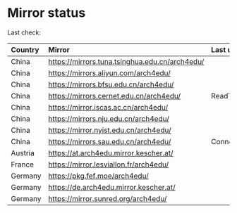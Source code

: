 <script src="./time.js"></script>
# Mirror status
Last check: <script type="text/javascript">localize(1748171903.0348942);</script>

|Country|Mirror|Last update|
|:------|:-----|:----------|
|China|https://mirrors.tuna.tsinghua.edu.cn/arch4edu/|<script type="text/javascript">localize(1748112129);</script>|
|China|https://mirrors.aliyun.com/arch4edu/|<script type="text/javascript">localize(1748112129);</script>|
|China|https://mirrors.bfsu.edu.cn/arch4edu/|<script type="text/javascript">localize(1748112129);</script>|
|China|https://mirrors.cernet.edu.cn/arch4edu/|ReadTimeout|
|China|https://mirror.iscas.ac.cn/arch4edu/|<script type="text/javascript">localize(1748112129);</script>|
|China|https://mirrors.nju.edu.cn/arch4edu/|<script type="text/javascript">localize(1748069055);</script>|
|China|https://mirror.nyist.edu.cn/arch4edu/|<script type="text/javascript">localize(1748112129);</script>|
|China|https://mirrors.sau.edu.cn/arch4edu/|ConnectionError|
|Austria|https://at.arch4edu.mirror.kescher.at/|<script type="text/javascript">localize(1748112129);</script>|
|France|https://mirror.lesviallon.fr/arch4edu/|<script type="text/javascript">localize(1748155378);</script>|
|Germany|https://pkg.fef.moe/arch4edu/|<script type="text/javascript">localize(1748112129);</script>|
|Germany|https://de.arch4edu.mirror.kescher.at/|<script type="text/javascript">localize(1748112129);</script>|
|Germany|https://mirror.sunred.org/arch4edu/|<script type="text/javascript">localize(1748112129);</script>|

<script src="./tablefilter/tablefilter.js"></script>
<script src="./table.js"></script>